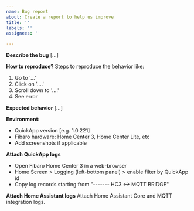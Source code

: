 ```yaml
---
name: Bug report
about: Create a report to help us improve
title: ''
labels: ''
assignees: ''

---
```


**Describe the bug**
[...]

**How to reproduce?**
Steps to reproduce the behavior like:
1. Go to '...'
2. Click on '....'
3. Scroll down to '....'
4. See error

**Expected behavior**
[...]

**Environment:**
 - QuickApp version [e.g. 1.0.221]
 - Fibaro hardware: Home Center 3, Home Center Lite, etc
 - Add screenshots if applicable

**Attach QuickApp logs**
- Open Fibaro Home Center 3 in a web-browser
- Home Screen > Logging (left-bottom panel) > enable filter by QuickApp id
- Copy log records starting from "------- HC3 <-> MQTT BRIDGE"

**Attach Home Assistant logs**
Attach Home Assistant Core and MQTT integration logs.

